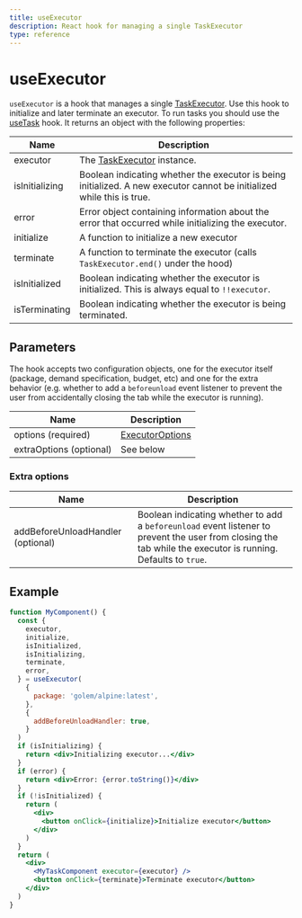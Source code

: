 ```yaml
---
title: useExecutor
description: React hook for managing a single TaskExecutor
type: reference
---
```


# useExecutor

`useExecutor` is a hook that manages a single [TaskExecutor](/docs/golem-js/reference/classes/executor_executor.TaskExecutor). Use this hook to initialize and later terminate an executor. To run tasks you should use the [useTask](/docs/creators/javascript/react/use-task) hook. It returns an object with the following properties:

| Name           | Description                                                                                                            |
| -------------- | ---------------------------------------------------------------------------------------------------------------------- |
| executor       | The [TaskExecutor](/docs/golem-js/reference/classes/executor_executor.TaskExecutor) instance.                          |
| isInitializing | Boolean indicating whether the executor is being initialized. A new executor cannot be initialized while this is true. |
| error          | Error object containing information about the error that occurred while initializing the executor.                     |
| initialize     | A function to initialize a new executor                                                                                |
| terminate      | A function to terminate the executor (calls `TaskExecutor.end()` under the hood)                                       |
| isInitialized  | Boolean indicating whether the executor is initialized. This is always equal to `!!executor`.                          |
| isTerminating  | Boolean indicating whether the executor is being terminated.                                                           |

## Parameters

The hook accepts two configuration objects, one for the executor itself (package, demand specification, budget, etc) and one for the extra behavior (e.g. whether to add a `beforeunload` event listener to prevent the user from accidentally closing the tab while the executor is running).

| Name                    | Description                                                                                |
| ----------------------- | ------------------------------------------------------------------------------------------ |
| options (required)      | [ExecutorOptions](/docs/golem-js/reference/modules/executor_executor#executoroptionsmixin) |
| extraOptions (optional) | See below                                                                                  |

### Extra options

| Name                              | Description                                                                                                                                                   |
| --------------------------------- | ------------------------------------------------------------------------------------------------------------------------------------------------------------- |
| addBeforeUnloadHandler (optional) | Boolean indicating whether to add a `beforeunload` event listener to prevent the user from closing the tab while the executor is running. Defaults to `true`. |

## Example

```jsx
function MyComponent() {
  const {
    executor,
    initialize,
    isInitialized,
    isInitializing,
    terminate,
    error,
  } = useExecutor(
    {
      package: 'golem/alpine:latest',
    },
    {
      addBeforeUnloadHandler: true,
    }
  )
  if (isInitializing) {
    return <div>Initializing executor...</div>
  }
  if (error) {
    return <div>Error: {error.toString()}</div>
  }
  if (!isInitialized) {
    return (
      <div>
        <button onClick={initialize}>Initialize executor</button>
      </div>
    )
  }
  return (
    <div>
      <MyTaskComponent executor={executor} />
      <button onClick={terminate}>Terminate executor</button>
    </div>
  )
}
```
